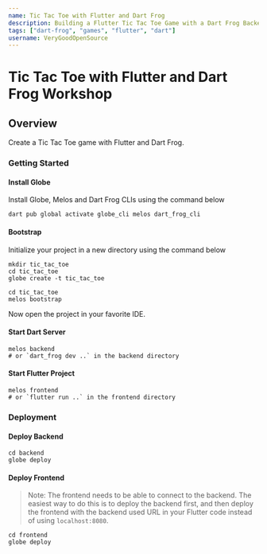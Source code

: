 ```yaml
---
name: Tic Tac Toe with Flutter and Dart Frog
description: Building a Flutter Tic Tac Toe Game with a Dart Frog Backend
tags: ["dart-frog", "games", "flutter", "dart"]
username: VeryGoodOpenSource
---
```


# Tic Tac Toe with Flutter and Dart Frog Workshop

## Overview

Create a Tic Tac Toe game with Flutter and Dart Frog.

### Getting Started

#### Install Globe

Install Globe, Melos and Dart Frog CLIs using the command below

```shell
dart pub global activate globe_cli melos dart_frog_cli
```

#### Bootstrap

Initialize your project in a new directory using the command below

```shell
mkdir tic_tac_toe
cd tic_tac_toe
globe create -t tic_tac_toe
```

```shell
cd tic_tac_toe
melos bootstrap
```

Now open the project in your favorite IDE.

#### Start Dart Server

```shell
melos backend
# or `dart_frog dev ..` in the backend directory
```

#### Start Flutter Project

```shell
melos frontend
# or `flutter run ..` in the frontend directory
```

### Deployment

#### Deploy Backend

```shell
cd backend
globe deploy
```

#### Deploy Frontend

> Note: The frontend needs to be able to connect to the backend.
> The easiest way to do this is to deploy the backend first, and then
> deploy the frontend with the backend used URL in your Flutter code
> instead of using `localhost:8080`.

```shell
cd frontend
globe deploy
```
